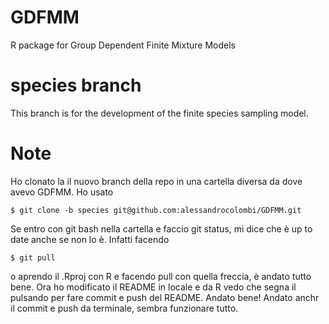 # GDFMM
R package for Group Dependent Finite Mixture Models

# species branch
This branch is for the development of the finite species sampling model. 

# Note
Ho clonato la il nuovo branch della repo in una cartella diversa da dove avevo GDFMM. Ho usato
```shell
$ git clone -b species git@github.com:alessandrocolombi/GDFMM.git
```
Se entro con git bash nella cartella e faccio git status, mi dice che è up to date anche se non lo è. Infatti facendo 
```shell
$ git pull
```
o aprendo il .Rproj con R e facendo pull con quella freccia, è andato tutto bene. Ora ho modificato il README in locale
e da R vedo che segna il pulsando per fare commit e push del README. Andato bene! Andato anchr il commit e push da
terminale, sembra funzionare tutto.



